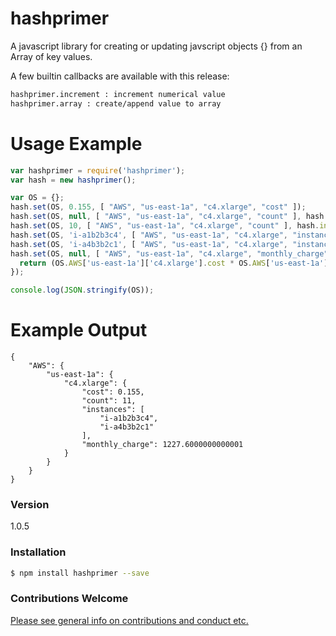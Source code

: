 # hashprimer

A javascript library for creating or updating javscript objects {} from an Array of key values.

A few builtin callbacks are available with this release:

```sh
hashprimer.increment : increment numerical value
hashprimer.array : create/append value to array
```

# Usage Example

```javascript
var hashprimer = require('hashprimer');
var hash = new hashprimer();

var OS = {};
hash.set(OS, 0.155, [ "AWS", "us-east-1a", "c4.xlarge", "cost" ]);
hash.set(OS, null, [ "AWS", "us-east-1a", "c4.xlarge", "count" ], hash.increment);
hash.set(OS, 10, [ "AWS", "us-east-1a", "c4.xlarge", "count" ], hash.increment);
hash.set(OS, 'i-a1b2b3c4', [ "AWS", "us-east-1a", "c4.xlarge", "instances" ], hash.array);
hash.set(OS, 'i-a4b3b2c1', [ "AWS", "us-east-1a", "c4.xlarge", "instances" ], hash.array);
hash.set(OS, null, [ "AWS", "us-east-1a", "c4.xlarge", "monthly_charge" ], function(hash, value) {
  return (OS.AWS['us-east-1a']['c4.xlarge'].cost * OS.AWS['us-east-1a']['c4.xlarge'].count * 24 * 30);
});

console.log(JSON.stringify(OS));

```

# Example Output

```
{
    "AWS": {
        "us-east-1a": {
            "c4.xlarge": {
                "cost": 0.155,
                "count": 11,
                "instances": [
                    "i-a1b2b3c4",
                    "i-a4b3b2c1"
                ],
                "monthly_charge": 1227.6000000000001
            }
        }
    }
}
```

### Version
1.0.5

### Installation

```sh
$ npm install hashprimer --save
```
### Contributions Welcome

[Please see general info on contributions and conduct etc.](https://github.com/xogroup/contrib/blob/master/README.md)



